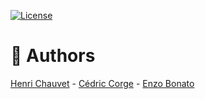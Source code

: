 [![License](https://img.shields.io/github/license/H-chauvet/Gomoku)](https://github.com/H-chauvet/Gomoku)

# :dancers:  Authors
[Henri Chauvet](https://github.com/H-chauvet) - [Cédric Corge](https://github.com/CedricCORGE) - [Enzo Bonato](https://github.com/EnzoBonato)
